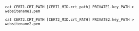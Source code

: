 <!-- layout:code post: 2015-09-02-multi-cert_haproxy_1.-concatanate-each-certifica -->

```
cat CERT1.CRT_PATH [CERT1_MID.crt_path] PRIVATE1.key_PATH > websitename1.pem

cat CERT2.CRT_PATH [CERT2_MID.crt_PATH] PRIVATE2.key_PATH > websitename2.pem
```
